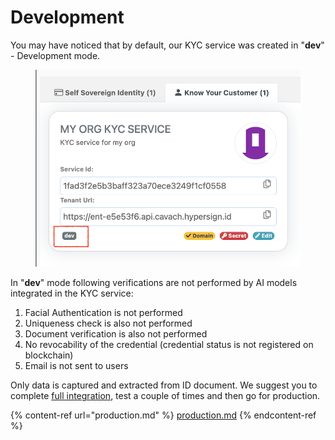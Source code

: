 # Development

You may have noticed that by default, our KYC service was created in "**dev**" - Development mode.&#x20;

<figure><img src="../../../.gitbook/assets/image (1).png" alt=""><figcaption></figcaption></figure>

In "**dev**" mode following verifications are not performed by AI models integrated in the KYC service:&#x20;

1. Facial Authentication is not performed&#x20;
2. Uniqueness check is also not performed&#x20;
3. Document verification is also not performed&#x20;
4. No revocability of the credential (credential status is not registered on blockchain)
5. Email is not sent to users

Only data is captured and extracted from ID document. We suggest you to complete [full integration](../../kyc-widget/integrations/), test a couple of times and then go for production.&#x20;

{% content-ref url="production.md" %}
[production.md](production.md)
{% endcontent-ref %}
